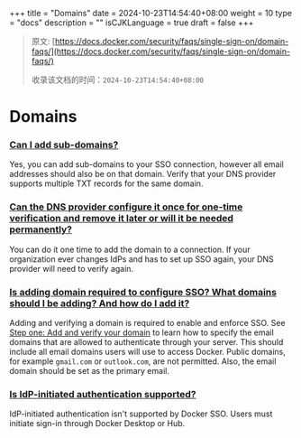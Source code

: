 +++
title = "Domains"
date = 2024-10-23T14:54:40+08:00
weight = 10
type = "docs"
description = ""
isCJKLanguage = true
draft = false
+++

> 原文: [https://docs.docker.com/security/faqs/single-sign-on/domain-faqs/](https://docs.docker.com/security/faqs/single-sign-on/domain-faqs/)
>
> 收录该文档的时间：`2024-10-23T14:54:40+08:00`

# Domains

### [Can I add sub-domains?](https://docs.docker.com/security/faqs/single-sign-on/domain-faqs/#can-i-add-sub-domains)

Yes, you can add sub-domains to your SSO connection, however all email addresses should also be on that domain. Verify that your DNS provider supports multiple TXT records for the same domain.

### [Can the DNS provider configure it once for one-time verification and remove it later or will it be needed permanently?](https://docs.docker.com/security/faqs/single-sign-on/domain-faqs/#can-the-dns-provider-configure-it-once-for-one-time-verification-and-remove-it-later-or-will-it-be-needed-permanently)

You can do it one time to add the domain to a connection. If your organization ever changes IdPs and has to set up SSO again, your DNS provider will need to verify again.

### [Is adding domain required to configure SSO? What domains should I be adding? And how do I add it?](https://docs.docker.com/security/faqs/single-sign-on/domain-faqs/#is-adding-domain-required-to-configure-sso-what-domains-should-i-be-adding-and-how-do-i-add-it)

Adding and verifying a domain is required to enable and enforce SSO. See [Step one: Add and verify your domain](https://docs.docker.com/security/for-admins/single-sign-on/configure/#step-one-add-and-verify-your-domain) to learn how to specify the email domains that are allowed to authenticate through your server. This should include all email domains users will use to access Docker. Public domains, for example `gmail.com` or `outlook.com`, are not permitted. Also, the email domain should be set as the primary email.

### [Is IdP-initiated authentication supported?](https://docs.docker.com/security/faqs/single-sign-on/domain-faqs/#is-idp-initiated-authentication-supported)

IdP-initiated authentication isn't supported by Docker SSO. Users must initiate sign-in through Docker Desktop or Hub.
